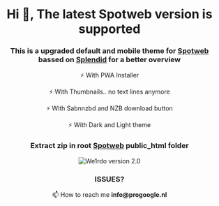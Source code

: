 <h1 align="center">Hi 👋, The latest Spotweb version is supported</h1>
<h3 align="center">This is a upgraded default and mobile theme for <a href="https://github.com/spotweb/spotweb" target="_blank" rel="noreferrer">Spotweb</a> bassed on <a href="https://github.com/supershadow/Splendid-Template/tree/master" target="_blank" rel="noreferrer">Splendid</a> for a better overview</h3>

<p align="center">⚡ With PWA Installer</p>

<p align="center">⚡ With Thumbnails.. no text lines anymore</p>

<p align="center">⚡ With Sabnnzbd and NZB download button</p>

<p align="center">⚡ With Dark and Light theme</p>

<h3 align="center">Extract zip in root <a href="https://github.com/spotweb/spotweb" target="_blank" rel="noreferrer">Spotweb</a> public_html folder</h3>
<p align="center"><img src="https://lh4.googleusercontent.com/proxy/Lj_OnppFEf6QM296XL5wDMFkYKRQ0wlUcwm_TliS9vDdshbRItBkzijFcpG_GRun5nO_FtP9P0uWLTy9xjeLOuc" alt="We1rdo version 2.0"></p>

<h3 align="center">ISSUES?</h3>
<p align="center">📫 How to reach me <b>info@progoogle.nl</b></p>



